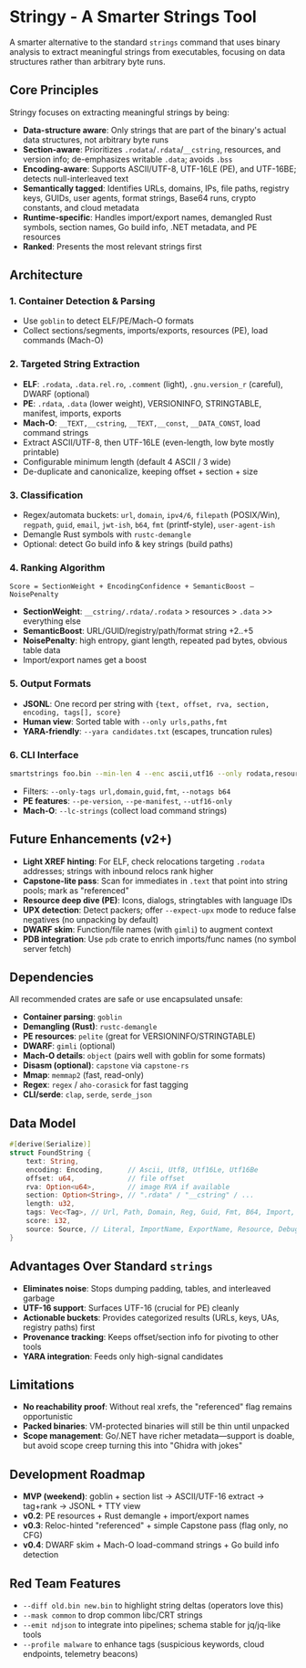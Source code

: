 # Stringy - A Smarter Strings Tool

A smarter alternative to the standard `strings` command that uses binary analysis to extract meaningful strings from executables, focusing on data structures rather than arbitrary byte runs.

## Core Principles

Stringy focuses on extracting meaningful strings by being:

- **Data-structure aware**: Only strings that are part of the binary's actual data structures, not arbitrary byte runs
- **Section-aware**: Prioritizes `.rodata`/`.rdata`/`__cstring`, resources, and version info; de-emphasizes writable `.data`; avoids `.bss`
- **Encoding-aware**: Supports ASCII/UTF-8, UTF-16LE (PE), and UTF-16BE; detects null-interleaved text
- **Semantically tagged**: Identifies URLs, domains, IPs, file paths, registry keys, GUIDs, user agents, format strings, Base64 runs, crypto constants, and cloud metadata
- **Runtime-specific**: Handles import/export names, demangled Rust symbols, section names, Go build info, .NET metadata, and PE resources
- **Ranked**: Presents the most relevant strings first

## Architecture

### 1. Container Detection & Parsing

- Use `goblin` to detect ELF/PE/Mach-O formats
- Collect sections/segments, imports/exports, resources (PE), load commands (Mach-O)

### 2. Targeted String Extraction

- **ELF**: `.rodata`, `.data.rel.ro`, `.comment` (light), `.gnu.version_r` (careful), DWARF (optional)
- **PE**: `.rdata`, `.data` (lower weight), VERSIONINFO, STRINGTABLE, manifest, imports, exports
- **Mach-O**: `__TEXT,__cstring`, `__TEXT,__const`, `__DATA_CONST`, load command strings
- Extract ASCII/UTF-8, then UTF-16LE (even-length, low byte mostly printable)
- Configurable minimum length (default 4 ASCII / 3 wide)
- De-duplicate and canonicalize, keeping offset + section + size

### 3. Classification

- Regex/automata buckets: `url`, `domain`, `ipv4/6`, `filepath` (POSIX/Win), `regpath`, `guid`, `email`, `jwt-ish`, `b64`, `fmt` (printf-style), `user-agent-ish`
- Demangle Rust symbols with `rustc-demangle`
- Optional: detect Go build info & key strings (build paths)

### 4. Ranking Algorithm

```text
Score = SectionWeight + EncodingConfidence + SemanticBoost – NoisePenalty
```

- **SectionWeight**: `__cstring/.rdata/.rodata` > resources > `.data` >> everything else
- **SemanticBoost**: URL/GUID/registry/path/format string +2..+5
- **NoisePenalty**: high entropy, giant length, repeated pad bytes, obvious table data
- Import/export names get a boost

### 5. Output Formats

- **JSONL**: One record per string with `{text, offset, rva, section, encoding, tags[], score}`
- **Human view**: Sorted table with `--only urls,paths,fmt`
- **YARA-friendly**: `--yara candidates.txt` (escapes, truncation rules)

### 6. CLI Interface

```bash
smartstrings foo.bin --min-len 4 --enc ascii,utf16 --only rodata,resources --top 200 --json
```

- Filters: `--only-tags url,domain,guid,fmt`, `--notags b64`
- **PE features**: `--pe-version`, `--pe-manifest`, `--utf16-only`
- **Mach-O**: `--lc-strings` (collect load command strings)

## Future Enhancements (v2+)

- **Light XREF hinting**: For ELF, check relocations targeting `.rodata` addresses; strings with inbound relocs rank higher
- **Capstone-lite pass**: Scan for immediates in `.text` that point into string pools; mark as "referenced"
- **Resource deep dive (PE)**: Icons, dialogs, stringtables with language IDs
- **UPX detection**: Detect packers; offer `--expect-upx` mode to reduce false negatives (no unpacking by default)
- **DWARF skim**: Function/file names (with `gimli`) to augment context
- **PDB integration**: Use `pdb` crate to enrich imports/func names (no symbol server fetch)

## Dependencies

All recommended crates are safe or use encapsulated unsafe:

- **Container parsing**: `goblin`
- **Demangling (Rust)**: `rustc-demangle`
- **PE resources**: `pelite` (great for VERSIONINFO/STRINGTABLE)
- **DWARF**: `gimli` (optional)
- **Mach-O details**: `object` (pairs well with goblin for some formats)
- **Disasm (optional)**: `capstone` via `capstone-rs`
- **Mmap**: `memmap2` (fast, read-only)
- **Regex**: `regex` / `aho-corasick` for fast tagging
- **CLI/serde**: `clap`, `serde`, `serde_json`

## Data Model

```rust
#[derive(Serialize)]
struct FoundString {
    text: String,
    encoding: Encoding,      // Ascii, Utf8, Utf16Le, Utf16Be
    offset: u64,             // file offset
    rva: Option<u64>,        // image RVA if available
    section: Option<String>, // ".rdata" / "__cstring" / ...
    length: u32,
    tags: Vec<Tag>, // Url, Path, Domain, Reg, Guid, Fmt, B64, Import, Export, Version, Manifest, Resource
    score: i32,
    source: Source, // Literal, ImportName, ExportName, Resource, Debug, LoadCmd
}
```

## Advantages Over Standard `strings`

- **Eliminates noise**: Stops dumping padding, tables, and interleaved garbage
- **UTF-16 support**: Surfaces UTF-16 (crucial for PE) cleanly
- **Actionable buckets**: Provides categorized results (URLs, keys, UAs, registry paths) first
- **Provenance tracking**: Keeps offset/section info for pivoting to other tools
- **YARA integration**: Feeds only high-signal candidates

## Limitations

- **No reachability proof**: Without real xrefs, the "referenced" flag remains opportunistic
- **Packed binaries**: VM-protected binaries will still be thin until unpacked
- **Scope management**: Go/.NET have richer metadata—support is doable, but avoid scope creep turning this into "Ghidra with jokes"

## Development Roadmap

- **MVP (weekend)**: goblin + section list → ASCII/UTF-16 extract → tag+rank → JSONL + TTY view
- **v0.2**: PE resources + Rust demangle + import/export names
- **v0.3**: Reloc-hinted "referenced" + simple Capstone pass (flag only, no CFG)
- **v0.4**: DWARF skim + Mach-O load-command strings + Go build info detection

## Red Team Features

- `--diff old.bin new.bin` to highlight string deltas (operators love this)
- `--mask common` to drop common libc/CRT strings
- `--emit ndjson` to integrate into pipelines; schema stable for jq/jq-like tools
- `--profile malware` to enhance tags (suspicious keywords, cloud endpoints, telemetry beacons)
